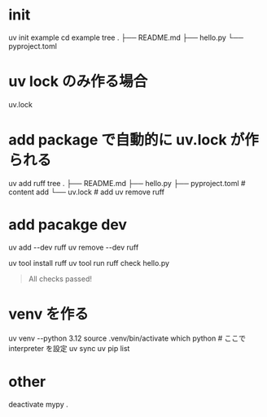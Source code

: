 # init

uv init example
cd example
tree
.
├── README.md
├── hello.py
└── pyproject.toml

# uv lock のみ作る場合

uv.lock

# add package で自動的に uv.lock が作られる

uv add ruff
tree
.
├── README.md
├── hello.py
├── pyproject.toml # content add
└── uv.lock # add
uv remove ruff

# add pacakge dev

uv add --dev ruff
uv remove --dev ruff

uv tool install ruff
uv tool run ruff check hello.py

> All checks passed!

# venv を作る

uv venv --python 3.12
source .venv/bin/activate
which python # ここで interpreter を設定
uv sync
uv pip list

# other

deactivate
mypy .
